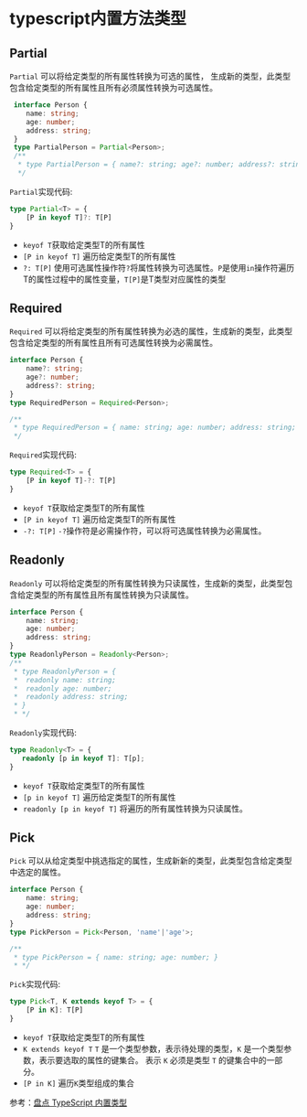 # typescript内置方法类型

## Partial

`Partial` 可以将给定类型的所有属性转换为可选的属性， 生成新的类型，此类型包含给定类型的所有属性且所有必须属性转换为可选属性。

```ts
 interface Person {
    name: string;
    age: number;
    address: string;
 }
 type PartialPerson = Partial<Person>;
 /**
  * type PartialPerson = { name?: string; age?: number; address?: string; }
  */
```
`Partial`实现代码:
```ts
type Partial<T> = {
    [P in keyof T]?: T[P]
}
```
- `keyof T`获取给定类型T的所有属性
- `[P in keyof T]` 遍历给定类型T的所有属性
- `?: T[P]` 使用可选属性操作符`?`将属性转换为可选属性。`P`是使用`in`操作符遍历T的属性过程中的属性变量，`T[P]`是T类型对应属性的类型

## Required
`Required` 可以将给定类型的所有属性转换为必选的属性，生成新的类型，此类型包含给定类型的所有属性且所有可选属性转换为必需属性。

```ts
interface Person {
    name?: string;
    age?: number;
    address?: string;
}
type RequiredPerson = Required<Person>;

/**
 * type RequiredPerson = { name: string; age: number; address: string; }
 */

```
`Required`实现代码:
```ts
type Required<T> = {
    [P in keyof T]-?: T[P]
}
```
- `keyof T`获取给定类型T的所有属性
- `[P in keyof T]` 遍历给定类型T的所有属性
- `-?: T[P]` `-?`操作符是必需操作符，可以将可选属性转换为必需属性。

## Readonly
`Readonly` 可以将给定类型的所有属性转换为只读属性，生成新的类型，此类型包含给定类型的所有属性且所有属性转换为只读属性。
```ts
interface Person {
    name: string;
    age: number;
    address: string;
}
type ReadonlyPerson = Readonly<Person>;
/**
 * type ReadonlyPerson = { 
 *  readonly name: string; 
 *  readonly age: number; 
 *  readonly address: string; 
 * }
 * */
```
`Readonly`实现代码:
```ts
type Readonly<T> = {
   readonly [p in keyof T]: T[p];
}
```
- `keyof T`获取给定类型T的所有属性
- `[p in keyof T]` 遍历给定类型T的所有属性
- `readonly [p in keyof T]` 将遍历的所有属性转换为只读属性。

## Pick
`Pick` 可以从给定类型中挑选指定的属性，生成新新的类型，此类型包含给定类型中选定的属性。
```ts
interface Person {
    name: string;
    age: number;
    address: string;
}
type PickPerson = Pick<Person, 'name'|'age'>;

/**
 * type PickPerson = { name: string; age: number; }
 * */
```
`Pick`实现代码:
```ts
type Pick<T, K extends keyof T> = {
    [P in K]: T[P]
}
```
- `keyof T`获取给定类型T的所有属性
- `K extends keyof T` `T` 是一个类型参数，表示待处理的类型，`K` 是一个类型参数，表示要选取的属性的键集合。 表示 `K` 必须是类型 `T` 的键集合中的一部分。
- `[P in K]` 遍历`K`类型组成的集合




参考：[盘点 TypeScript 内置类型](https://zhuanlan.zhihu.com/p/647257428)


